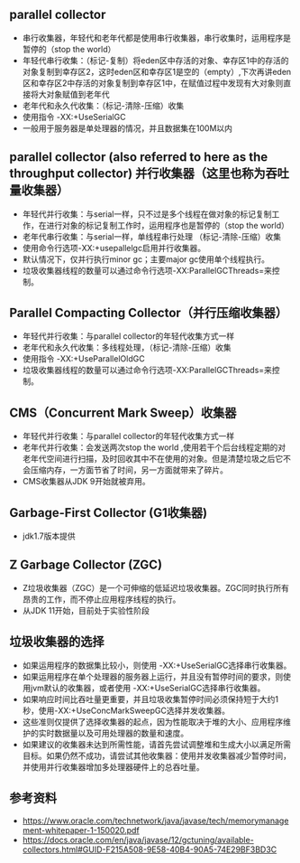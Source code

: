 ## parallel collector

* 串行收集器，年轻代和老年代都是使用串行收集器，串行收集时，运用程序是暂停的（stop the world）  
* 年轻代串行收集：（标记-复制）将eden区中存活的对象、幸存区1中的存活的对象复制到幸存区2，这时eden区和幸存区1是空的（empty）,下次再讲eden区和幸存区2中存活的对象复制到幸存区1中，在赋值过程中发现有大对象则直接将大对象赋值到老年代  
* 老年代和永久代收集：（标记-清除-压缩）收集
* 使用指令 -XX:+UseSerialGC  
* 一般用于服务器是单处理器的情况，并且数据集在100M以内

## parallel collector (also referred to here as the throughput collector) 并行收集器（这里也称为吞吐量收集器）

* 年轻代并行收集：与serial一样，只不过是多个线程在做对象的标记复制工作，在进行对象的标记复制工作时，运用程序也是暂停的（stop the world）  
* 老年代串行收集：与serial一样，单线程串行处理 （标记-清除-压缩）收集
* 使用命令行选项-XX:+usepallelgc启用并行收集器。
* 默认情况下，仅并行执行minor gc；主要major gc使用单个线程执行。
* 垃圾收集器线程的数量可以通过命令行选项-XX:ParallelGCThreads=<N>来控制。

## Parallel Compacting Collector（并行压缩收集器）

* 年轻代并行收集：与parallel collector的年轻代收集方式一样  
* 老年代和永久代收集：多线程处理，（标记-清除-压缩）收集
* 使用指令 -XX:+UseParallelOldGC
* 垃圾收集器线程的数量可以通过命令行选项-XX:ParallelGCThreads=<N>来控制。

## CMS（Concurrent Mark Sweep）收集器

* 年轻代并行收集：与parallel collector的年轻代收集方式一样  
* 老年代并行收集：会发送两次stop the world ,使用若干个后台线程定期的对老年代空间进行扫描，及时回收其中不在使用的对象。但是清楚垃圾之后它不会压缩内存，一方面节省了时间，另一方面就带来了碎片。  
* CMS收集器从JDK 9开始就被弃用。

## Garbage-First Collector (G1收集器)

* jdk1.7版本提供

## Z Garbage Collector (ZGC)  

* Z垃圾收集器（ZGC）是一个可伸缩的低延迟垃圾收集器。ZGC同时执行所有昂贵的工作，而不停止应用程序线程的执行。  
* 从JDK 11开始，目前处于实验性阶段  


## 垃圾收集器的选择  

* 如果运用程序的数据集比较小，则使用 -XX:+UseSerialGC选择串行收集器。  
* 如果运用程序在单个处理器的服务器上运行，并且没有暂停时间的要求，则使用jvm默认的收集器，或者使用 -XX:+UseSerialGC选择串行收集器。  
* 如果响应时间比吞吐量更重要，并且垃圾收集暂停时间必须保持短于大约1秒，使用-XX:+UseConcMarkSweepGC选择并发收集器。  
* 这些准则仅提供了选择收集器的起点，因为性能取决于堆的大小、应用程序维护的实时数据量以及可用处理器的数量和速度。  
* 如果建议的收集器未达到所需性能，请首先尝试调整堆和生成大小以满足所需目标。如果仍然不成功，请尝试其他收集器：使用并发收集器减少暂停时间，并使用并行收集器增加多处理器硬件上的总吞吐量。  


## 参考资料

* https://www.oracle.com/technetwork/java/javase/tech/memorymanagement-whitepaper-1-150020.pdf  
* https://docs.oracle.com/en/java/javase/12/gctuning/available-collectors.html#GUID-F215A508-9E58-40B4-90A5-74E29BF3BD3C
